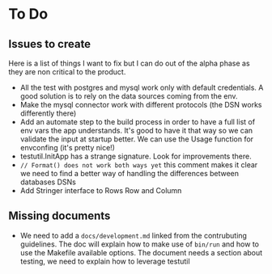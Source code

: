 # To Do

## Issues to create

Here is a list of things I want to fix but I can do out of the alpha phase as
they are non critical to the product.

- All the test with postgres and mysql work only with default credentials. A
  good solution is to rely on the data sources coming from the env.
- Make the mysql connector work with different protocols (the DSN works
  differently there)
- Add an automate step to the build process in order to have a full list of
  env vars the app understands. It's good to have it that way so we can
  validate the input at startup better. We can use the Usage function for
  envconfing (it's pretty nice!)
- testutil.InitApp has a strange signature. Look for improvements there.
- `// Format() does not work both ways yet` this comment makes it clear we
  need to find a better way of handling the differences between databases DSNs
- Add Stringer interface to Rows Row and Column

## Missing documents

- We need to add a `docs/development.md` linked from the contrubuting
  guidelines. The doc will explain how to make use of `bin/run` and how to use
  the Makefile available options. The document needs a section about testing,
  we need to explain how to leverage testutil
